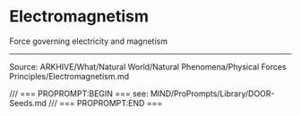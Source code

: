 # Electromagnetism

Force governing electricity and magnetism

---
Source: ARKHIVE/What/Natural World/Natural Phenomena/Physical Forces Principles/Electromagnetism.md

/// === PROPROMPT:BEGIN ===
see: MIND/ProPrompts/Library/DOOR-Seeds.md
/// === PROPROMPT:END ===

